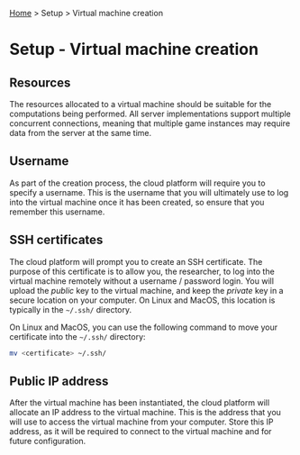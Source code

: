 [Home](../index.md) > Setup > Virtual machine creation

# Setup - Virtual machine creation

## Resources

The resources allocated to a virtual machine should be suitable for the computations being performed. All server implementations support multiple concurrent connections, meaning that multiple game instances may require data from the server at the same time.

## Username

As part of the creation process, the cloud platform will require you to specify a username. This is the username that you will ultimately use to log into the virtual machine once it has been created, so ensure that you remember this username.

## SSH certificates

The cloud platform will prompt you to create an SSH certificate. The purpose of this certificate is to allow you, the researcher, to log into the virtual machine remotely without a username / password login. You will upload the _public_ key to the virtual machine, and keep the _private_ key in a secure location on your computer. On Linux and MacOS, this location is typically in the `~/.ssh/` directory.

On Linux and MacOS, you can use the following command to move your certificate into the `~/.ssh/` directory:

```bash
mv <certificate> ~/.ssh/
```

## Public IP address

After the virtual machine has been instantiated, the cloud platform will allocate an IP address to the virtual machine. This is the address that you will use to access the virtual machine from your computer. Store this IP address, as it will be required to connect to the virtual machine and for future configuration.
